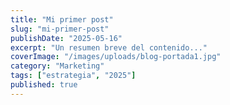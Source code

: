 ```yaml
---
title: "Mi primer post"
slug: "mi-primer-post"
publishDate: "2025-05-16"
excerpt: "Un resumen breve del contenido..."
coverImage: "/images/uploads/blog-portada1.jpg"
category: "Marketing"
tags: ["estrategia", "2025"]
published: true
---
```

